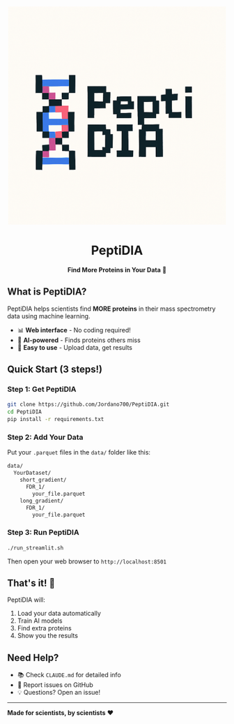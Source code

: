 <div align="center">
  <img src="peptidia_retro.png" alt="PeptiDIA - Pixel Art DNA Logo" width="500"/>
  
  # PeptiDIA
  **Find More Proteins in Your Data** 🧬
</div>

## What is PeptiDIA?

PeptiDIA helps scientists find **MORE proteins** in their mass spectrometry data using machine learning.

- 📊 **Web interface** - No coding required!
- 🤖 **AI-powered** - Finds proteins others miss
- 🔬 **Easy to use** - Upload data, get results

## Quick Start (3 steps!)

### Step 1: Get PeptiDIA
```bash
git clone https://github.com/Jordano700/PeptiDIA.git
cd PeptiDIA
pip install -r requirements.txt
```

### Step 2: Add Your Data
Put your `.parquet` files in the `data/` folder like this:
```
data/
  YourDataset/
    short_gradient/
      FDR_1/
        your_file.parquet
    long_gradient/  
      FDR_1/
        your_file.parquet
```

### Step 3: Run PeptiDIA
```bash
./run_streamlit.sh
```
Then open your web browser to `http://localhost:8501` 

## That's it! 🎉

PeptiDIA will:
1. Load your data automatically
2. Train AI models 
3. Find extra proteins
4. Show you the results

## Need Help?

- 📚 Check `CLAUDE.md` for detailed info
- 🐛 Report issues on GitHub
- 💡 Questions? Open an issue!

---

**Made for scientists, by scientists** ❤️